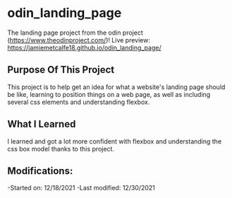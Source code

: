 # odin_landing_page
The landing page project from the odin project (https://www.theodinproject.com/)!
Live preview: https://jamiemetcalfe18.github.io/odin_landing_page/


## Purpose Of This Project
This project is to help get an idea for what a website's landing page should be like, learning to position things on a web page, as well as including several css elements and understanding flexbox.

## What I Learned
I learned and got a lot more confident with flexbox and understanding the css box model thanks to this project.

## Modifications:
-Started on: 12/18/2021
-Last modified: 12/30/2021
